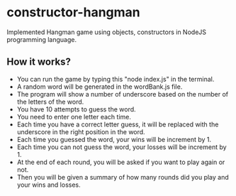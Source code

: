# constructor-hangman

Implemented Hangman game using objects, constructors in NodeJS programming language. 

## How it works? 

- You can run the game by typing this "node index.js" in the terminal.
- A random word will be generated in the wordBank.js file.
- The program will show a number of underscore based on the number of the letters of the word.
- You have 10 attempts to guess the word.
- You need to enter one letter each time.
- Each time you have a correct letter guess, it will be replaced with the underscore in the right position in the word.
- Each time you guessed the word, your wins will be increment by 1.
- Each time you can not guess the word, your losses will be increment by 1.
- At the end of each round, you will be asked if you want to play again or not.
- Then you will be given a summary of how many rounds did you play and your wins and losses.
